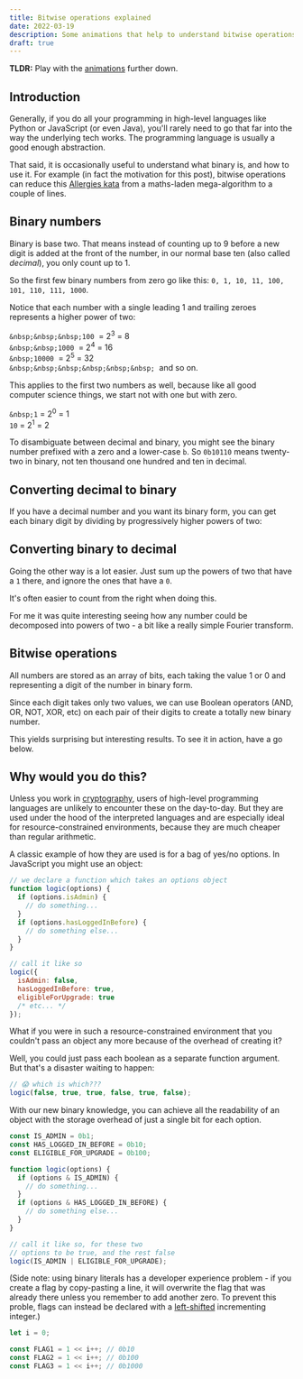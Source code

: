 ```yaml
---
title: Bitwise operations explained
date: 2022-03-19
description: Some animations that help to understand bitwise operations.
draft: true
---
```


<script>
  import BitwiseOperation from '$lib/blog/bitwise-operations-explained/BitwiseOperation.svelte';
  import BinaryToDecimal from '$lib/blog/bitwise-operations-explained/BinaryToDecimal.svelte';
import DecimalToBinary from '$lib/blog/bitwise-operations-explained/DecimalToBinary.svelte';

</script>

**TLDR:** Play with the [animations](#animation) further down.

## Introduction

Generally, if you do all your programming in high-level languages like Python or JavaScript (or even Java), you'll rarely need to go that far into the way the underlying tech works. The programming language is usually a good enough abstraction.

That said, it is occasionally useful to understand what binary is, and how to use it. For example (in fact the motivation for this post), bitwise operations can reduce this [Allergies kata](https://www.codewars.com/kata/58be35e9e36224a33f000023/python) from a maths-laden mega-algorithm to a couple of lines.

## Binary numbers

Binary is base two. That means instead of counting up to 9 before a new digit is added at the front of the number, in our normal base ten (also called _decimal_), you only count up to 1.

So the first few binary numbers from zero go like this: `0, 1, 10, 11, 100, 101, 110, 111, 1000`.

Notice that each number with a single leading 1 and trailing zeroes represents a higher power of two:

`&nbsp;&nbsp;&nbsp;100`&nbsp; = 2<sup>3</sup> = 8<br/>
`&nbsp;&nbsp;1000`&nbsp; = 2<sup>4</sup> = 16<br/>
`&nbsp;10000`&nbsp; = 2<sup>5</sup> = 32<br/>
`&nbsp;&nbsp;&nbsp;&nbsp;&nbsp;&nbsp;`&nbsp; and so on.

This applies to the first two numbers as well, because like all good computer science things, we start not with one but with zero.

`&nbsp;1` = 2<sup>0</sup> = 1<br/>
`10` = 2<sup>1</sup> = 2

To disambiguate between decimal and binary, you might see the binary number prefixed with a zero and a lower-case `b`. So `0b10110` means twenty-two in binary, not ten thousand one hundred and ten in decimal.

<a id="animation"></a>

## Converting decimal to binary

If you have a decimal number and you want its binary form, you can get each binary digit by dividing by progressively higher powers of two:

<div class="blog-widget">
  <DecimalToBinary/>
</div>

## Converting binary to decimal

Going the other way is a lot easier. Just sum up the powers of two that have a `1` there, and ignore the ones that have a `0`.

It's often easier to count from the right when doing this.

<div class="blog-widget">
  <BinaryToDecimal/>
</div>

For me it was quite interesting seeing how any number could be decomposed into powers of two - a bit like a really simple Fourier transform.

## Bitwise operations

All numbers are stored as an array of bits, each taking the value 1 or 0 and representing a digit of the number in binary form.

Since each digit takes only two values, we can use Boolean operators (AND, OR, NOT, XOR, etc) on each pair of their digits to create a totally new binary number.

This yields surprising but interesting results. To see it in action, have a go below.

<div class="blog-widget">
  <BitwiseOperation/>
</div>

## Why would you do this?

Unless you work in [cryptography](https://en.wikipedia.org/wiki/XOR_cipher), users of high-level programming languages are unlikely to encounter these on the day-to-day. But they are used under the hood of the interpreted languages and are especially ideal for resource-constrained environments, because they are much cheaper than regular arithmetic.

A classic example of how they are used is for a bag of yes/no options. In JavaScript you might use an object:

```javascript
// we declare a function which takes an options object
function logic(options) {
  if (options.isAdmin) {
    // do something...
  }
  if (options.hasLoggedInBefore) {
    // do something else...
  }
}

// call it like so
logic({
  isAdmin: false,
  hasLoggedInBefore: true,
  eligibleForUpgrade: true
  /* etc... */
});
```

What if you were in such a resource-constrained environment that you couldn't pass an object any more because of the overhead of creating it?

Well, you could just pass each boolean as a separate function argument. But that's a disaster waiting to happen:

```javascript
// 😱 which is which???
logic(false, true, true, false, true, false);
```

With our new binary knowledge, you can achieve all the readability of an object with the storage overhead of just a single bit for each option.

```javascript
const IS_ADMIN = 0b1;
const HAS_LOGGED_IN_BEFORE = 0b10;
const ELIGIBLE_FOR_UPGRADE = 0b100;

function logic(options) {
  if (options & IS_ADMIN) {
    // do something...
  }
  if (options & HAS_LOGGED_IN_BEFORE) {
    // do something else...
  }
}

// call it like so, for these two
// options to be true, and the rest false
logic(IS_ADMIN | ELIGIBLE_FOR_UPGRADE);
```

(Side note: using binary literals has a developer experience problem - if you create a flag by copy-pasting a line, it will overwrite the flag that was already there unless you remember to add another zero. To prevent this proble, flags can instead be declared with a [left-shifted](https://www.ibm.com/docs/en/i/7.1?topic=expressions-bitwise-left-right-shift-operators) incrementing integer.)

```javascript
let i = 0;

const FLAG1 = 1 << i++; // 0b10
const FLAG2 = 1 << i++; // 0b100
const FLAG3 = 1 << i++; // 0b1000
```
